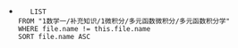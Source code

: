 *   
    ```dataview
	   LIST
	FROM "1数学一/补充知识/1微积分/多元函数微积分/多元函数积分学"
	WHERE file.name != this.file.name
	SORT file.name ASC
    ```